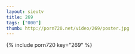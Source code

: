 ```yaml
--- 
layout: sieutv
title: 269
tags: ["000"]
thumb: http://porn720.net/video/269/poster.jpg
---
```

{% include porn720 key="269" %} 

